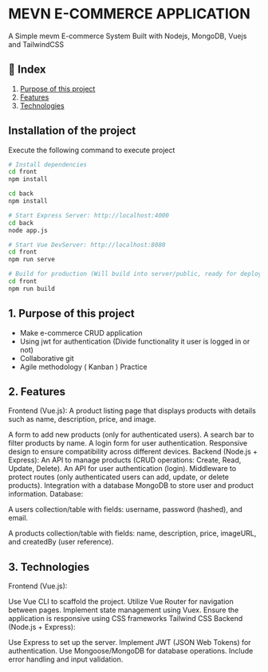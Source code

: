 # MEVN E-COMMERCE APPLICATION
A Simple mevm E-commerce System Built with Nodejs, MongoDB, Vuejs and TailwindCSS



## 🔗 Index

1. [Purpose of this project](#1-Purpose-of-this-project)
2. [Features](#2-Features)
3. [Technologies](#3--Technologies)


## Installation of the project
Execute the following command to execute project
```bash
# Install dependencies
cd front
npm install

cd back
npm install

# Start Express Server: http://localhost:4000
cd back
node app.js

# Start Vue DevServer: http://localhost:8080
cd front
npm run serve

# Build for production (Will build into server/public, ready for deployment)
cd front
npm run build
```

## 1. Purpose of this project
- Make e-commerce CRUD application 
- Using jwt for authentication (Divide functionality it user is logged in or not)
- Collaborative git 
- Agile methodology ( Kanban ) Practice


## 2. Features
Frontend (Vue.js):
A product listing page that displays products with details such as name, description, price, and image.

A form to add new products (only for authenticated users).
A search bar to filter products by name.
A login form for user authentication.
Responsive design to ensure compatibility across different devices.
Backend (Node.js + Express):
An API to manage products (CRUD operations: Create, Read, Update, Delete).
An API for user authentication (login).
Middleware to protect routes (only authenticated users can add, update, or delete products).
Integration with a database MongoDB to store user and product information.
 Database:

 A users collection/table with fields: username, password (hashed), and email.

A products collection/table with fields: name, description, price, imageURL, and createdBy (user reference). 


## 3. Technologies
Frontend (Vue.js):

Use Vue CLI to scaffold the project.
Utilize Vue Router for navigation between pages.
Implement state management using Vuex.
Ensure the application is responsive using CSS frameworks  Tailwind CSS
Backend (Node.js + Express):

Use Express to set up the server.
Implement JWT (JSON Web Tokens) for authentication.
Use Mongoose/MongoDB for database operations.
Include error handling and input validation.